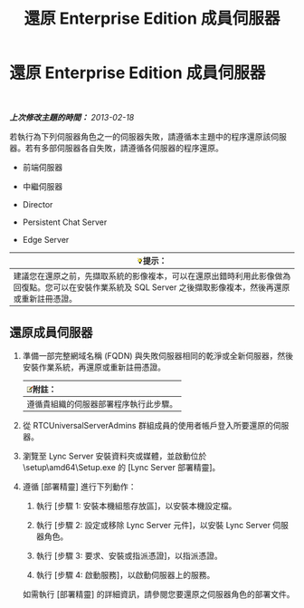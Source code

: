 ﻿---
title: 還原 Enterprise Edition 成員伺服器
TOCTitle: 還原 Enterprise Edition 成員伺服器
ms:assetid: d960b19c-2104-4719-b736-0d940f254d42
ms:mtpsurl: https://technet.microsoft.com/zh-tw/library/Hh202191(v=OCS.15)
ms:contentKeyID: 52056235
ms.date: 08/10/2015
mtps_version: v=OCS.15
ms.translationtype: HT
---

# 還原 Enterprise Edition 成員伺服器

 

_**上次修改主題的時間：** 2013-02-18_

若執行為下列伺服器角色之一的伺服器失敗，請遵循本主題中的程序還原該伺服器。若有多部伺服器各自失敗，請遵循各伺服器的程序還原。

  - 前端伺服器

  - 中繼伺服器

  - Director

  - Persistent Chat Server

  - Edge Server

<table>
<thead>
<tr class="header">
<th><img src="images/JJ205025.tip(OCS.15).gif" title="tip" alt="tip" />提示：</th>
</tr>
</thead>
<tbody>
<tr class="odd">
<td>建議您在還原之前，先擷取系統的影像複本，可以在還原出錯時利用此影像做為回復點。您可以在安裝作業系統及 SQL Server 之後擷取影像複本，然後再還原或重新註冊憑證。</td>
</tr>
</tbody>
</table>


## 還原成員伺服器

1.  準備一部完整網域名稱 (FQDN) 與失敗伺服器相同的乾淨或全新伺服器，然後安裝作業系統，再還原或重新註冊憑證。
    
    <table>
    <thead>
    <tr class="header">
    <th><img src="images/Gg398811.note(OCS.15).gif" title="note" alt="note" />附註：</th>
    </tr>
    </thead>
    <tbody>
    <tr class="odd">
    <td>遵循貴組織的伺服器部署程序執行此步驟。</td>
    </tr>
    </tbody>
    </table>


2.  從 RTCUniversalServerAdmins 群組成員的使用者帳戶登入所要還原的伺服器。

3.  瀏覽至 Lync Server 安裝資料夾或媒體，並啟動位於 \\setup\\amd64\\Setup.exe 的 \[Lync Server 部署精靈\]。

4.  遵循 \[部署精靈\] 進行下列動作：
    
    1.  執行 \[步驟 1: 安裝本機組態存放區\]，以安裝本機設定檔。
    
    2.  執行 \[步驟 2: 設定或移除 Lync Server 元件\]，以安裝 Lync Server 伺服器角色。
    
    3.  執行 \[步驟 3: 要求、安裝或指派憑證\]，以指派憑證。
    
    4.  執行 \[步驟 4: 啟動服務\]，以啟動伺服器上的服務。
    
    如需執行 \[部署精靈\] 的詳細資訊，請參閱您要還原之伺服器角色的部署文件。

